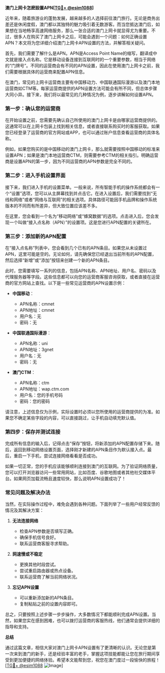 **澳门上网卡怎麽設置APN[[TG💪+ @esim1088](https://t.me/s/esim1088)]**

近年来，随着旅游业的蓬勃发展，越来越多的人选择前往澳门旅行。无论是商务出差还是休闲度假，澳门都以其独特的魅力吸引着无数游客。而当您抵达澳门后，如果想在当地畅享高速网络服务，那么一张合适的澳门上网卡就显得尤为重要。不过，很多人在购买了澳门上网卡之后，可能会遇到一个问题：如何正确设置APN？本文将为您详细介绍澳门上网卡APN设置的方法，并解答相关疑问。

首先，我们需要了解什么是APN。APN是Access Point Name的缩写，翻译成中文就是接入点名称。它是移动设备连接到互联网时的一个重要参数，相当于网络的“门牌号”。不同的运营商会有不同的APN设置，因此在使用澳门上网卡之前，我们需要根据具体的运营商来配置APN信息。

在澳门，常见的上网卡运营商主要有中国移动力、中国联通国际漫游以及澳门本地运营商如CTM等。每家运营商提供的APN设置方法可能会有所不同，但总体步骤大同小异。接下来，我们将以最常见的几种情况为例，逐步讲解如何设置APN。

### 第一步：确认您的运营商

在开始设置之前，您需要先确认自己所使用的澳门上网卡是由哪家运营商提供的。这通常可以在上网卡包装上找到相关信息，或者直接联系购买时的客服获取。如果您已经登录了运营商的官方网站或APP，也可以通过账户信息查看运营商的具体名称。

例如，如果您购买的是中国移动的澳门上网卡，那么就需要按照中国移动的标准来设置APN；如果是澳门本地运营商CTM，则需要参考CTM的相关指引。明确运营商是设置APN的第一步，因为不同运营商的APN参数是完全不同的。

### 第二步：进入手机设置界面

接下来，我们进入手机的设置菜单。一般来说，所有智能手机的操作系统都会有一个“设置”选项，您可以从主屏幕找到并点击它。在进入设置后，我们需要找到“无线和网络”或者“网络与互联网”的相关选项。具体路径可能因手机品牌和操作系统版本的不同而有所差异，但大致位置应该差不多。

在这里，您会看到一个名为“移动网络”或“蜂窝数据”的选项。点击进入后，您会发现一个叫做“接入点名称（APN）”的设置项。这是您进行APN配置的关键所在。

### 第三步：添加新的APN配置

在“接入点名称”列表中，您会看到几个已有的APN条目。如果您从未设置过APN，这里可能是空的。无论如何，请先确保您已经退出当前所有的APN配置，然后选择“新增”或“添加”按钮来创建一个新的APN条目。

此时，您需要填写一系列的信息，包括APN名称、APN地址、用户名、密码以及代理服务器等字段。这些信息都可以向您的运营商客服咨询获取，或者直接在运营商的官方网站上查找。以下是一些常见运营商的APN设置示例：

- **中国移动**：
  - APN名称：cmnet
  - APN地址：cmnet
  - 用户名：无
  - 密码：无

- **中国联通国际漫游**：
  - APN名称：uni
  - APN地址：3gnet
  - 用户名：无
  - 密码：无

- **澳门CTM**：
  - APN名称：ctm
  - APN地址：wap.ctm.com
  - 用户名：您的手机号码
  - 密码：您的密码

请注意，上述信息仅为示例，实际设置时必须以您所使用的运营商提供的为准。如果您不确定某些字段的内容，可以直接跳过，让手机自动填充默认值。

### 第四步：保存并测试连接

完成所有信息的输入后，记得点击“保存”按钮，将新添加的APN配置存储下来。随后，返回到移动网络设置页面，选择刚才新建的APN条目作为默认接入点。最后，重启一下手机，尝试连接网络看看是否成功。

如果一切正常，您的手机应该能够顺利连接到澳门的互联网。为了验证网络质量，您可以打开浏览器访问一些常用网站，比如百度、谷歌地图或者其他社交媒体平台。如果网页加载流畅且速度较快，那么说明APN设置成功了！

### 常见问题及解决办法

当然，在实际操作过程中，难免会遇到各种问题。下面列举了一些用户经常反馈的情况及其解决方案：

1. **无法连接网络**
   - 检查APN参数是否填写正确。
   - 确保手机信号良好。
   - 联系运营商客服寻求帮助。

2. **网速慢或不稳定**
   - 更换其他时段尝试。
   - 尝试重启路由器或热点设备。
   - 联系运营商了解当前网络状况。

3. **忘记APN设置**
   - 可以重新添加新的APN条目。
   - 复制粘贴之前的设置内容即可。

总之，只要按照上述步骤一步步操作，大多数情况下都能顺利完成APN设置。当然，如果您实在感到困难，也可以拨打运营商的客服热线，他们通常会提供详细的指导和支持。

**总结**

通过这篇文章，相信大家对澳门上网卡APN设置有了更清晰的认识。无论您是第一次来到澳门的新手，还是经验丰富的老手，掌握这项技能都能让您在旅行期间享受到更加便捷的网络体验。希望本文能帮到您，祝您在澳门度过一段愉快的旅程！[[TG💪+ @esim1088](https://t.me/s/esim1088) ![Image](https://i.postimg.cc/4NQfJmqS/Snipaste-2025-05-13-00-14-12.png)]